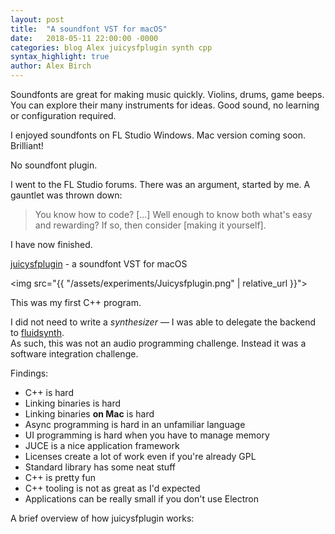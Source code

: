 ```yaml
---
layout: post
title:  "A soundfont VST for macOS"
date:   2018-05-11 22:00:00 -0000
categories: blog Alex juicysfplugin synth cpp
syntax_highlight: true
author: Alex Birch
---
```


Soundfonts are great for making music quickly. Violins, drums, game beeps. You can explore their many instruments for ideas. Good sound, no learning or configuration required.

I enjoyed soundfonts on FL Studio Windows. Mac version coming soon. Brilliant!

No soundfont plugin.

I went to the FL Studio forums. There was an argument, started by me. A gauntlet was thrown down:

> You know how to code? […] Well enough to know both what's easy and rewarding? If so, then consider [making it yourself].

I have now finished.

[juicysfplugin](https://github.com/Birch-san/juicysfplugin) - a soundfont VST for macOS

<img src="{{ "/assets/experiments/Juicysfplugin.png" | relative_url }}">

This was my first C++ program.

I did not need to write a _synthesizer_ — I was able to delegate the backend to [fluidsynth](http://www.fluidsynth.org/).  
As such, this was not an audio programming challenge. Instead it was a software integration challenge.

Findings:

- C++ is hard
- Linking binaries is hard
- Linking binaries **on Mac** is hard
- Async programming is hard in an unfamiliar language
- UI programming is hard when you have to manage memory
- JUCE is a nice application framework
- Licenses create a lot of work even if you're already GPL
- Standard library has some neat stuff
- C++ is pretty fun
- C++ tooling is not as great as I'd expected
- Applications can be really small if you don't use Electron

A brief overview of how juicysfplugin works:

